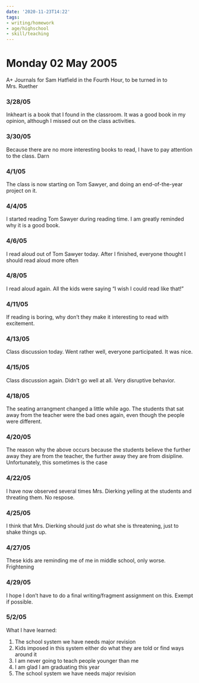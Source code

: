 ```yaml
---
date: '2020-11-23T14:22'
tags:
- writing/homework
- age/highschool
- skill/teaching
---
```


# Monday 02 May 2005

A+ Journals for Sam Hatfield in the Fourth Hour, to be turned in to
Mrs. Ruether

### 3/28/05

Inkheart is a book that I found in the classroom. It was a good book in
my opinion, although I missed out on the class activities.

### 3/30/05

Because there are no more interesting books to read, I have to pay
attention to the class. Darn

### 4/1/05

The class is now starting on Tom Sawyer, and doing an end-of-the-year
project on it.

### 4/4/05

I started reading Tom Sawyer during reading time. I am greatly reminded
why it is a good book.

### 4/6/05

I read aloud out of Tom Sawyer today. After I finished, everyone thought
I should read aloud more often

### 4/8/05

I read aloud again. All the kids were saying “I wish I could read like
that!”

### 4/11/05

If reading is boring, why don’t they make it interesting to read with
excitement.

### 4/13/05

Class discussion today. Went rather well, everyone participated. It was
nice.

### 4/15/05

Class discussion again. Didn’t go well at all. Very disruptive behavior.

### 4/18/05

The seating arrangment changed a little while ago. The students that sat
away from the teacher were the bad ones again, even though the people
were different.

### 4/20/05

The reason why the above occurs because the students believe the further
away they are from the teacher, the further away they are from
disipline. Unfortunately, this sometimes is the case

### 4/22/05

I have now observed several times Mrs. Dierking yelling at the students
and threating them. No respose.

### 4/25/05

I think that Mrs. Dierking should just do what she is threatening, just
to shake things up.

### 4/27/05

These kids are reminding me of me in middle school, only worse.
Frightening

### 4/29/05

I hope I don’t have to do a final writing/fragment assignment on this. Exempt if
possible.

### 5/2/05

What I have learned:

1.  The school system we have needs major revision
2.  Kids imposed in this system either do what they are told or find
    ways around it
3.  I am never going to teach people younger than me
4.  I am glad I am graduating this year
5.  The school system we have needs major revision
